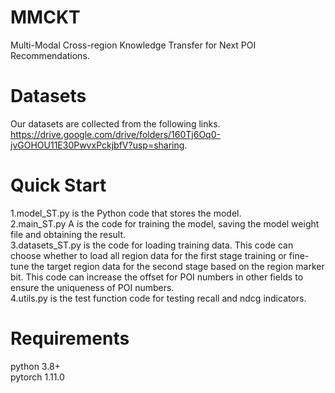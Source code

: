 # MMCKT
Multi-Modal Cross-region Knowledge Transfer for Next POI Recommendations.
# Datasets
Our datasets are collected from the following links. https://drive.google.com/drive/folders/160Tj6Oq0-jvGOHOU11E30PwvxPckjbfV?usp=sharing.  
# Quick Start
1.model_ST.py is the Python code that stores the model.  
2.main_ST.py A is the code for training the model, saving the model weight file and obtaining the result.  
3.datasets_ST.py is the code for loading training data. This code can choose whether to load all region data for the first stage training or fine-tune the target region data for the second stage based on the region marker bit. This code can increase the offset for POI numbers in other fields to ensure the uniqueness of POI numbers.  
4.utils.py is the test function code for testing recall and ndcg indicators.  
# Requirements
python 3.8+  
pytorch 1.11.0
